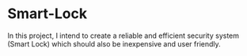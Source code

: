 # Smart-Lock
In this project, I intend to create a reliable and efficient security system (Smart Lock) which should also be inexpensive and user friendly. 
